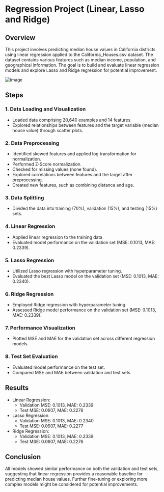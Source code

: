 # Regression Project (Linear, Lasso and Ridge)

## Overview
This project involves predicting median house values in California districts using linear regression applied to the California_Houses.csv dataset. The dataset contains various features such as median income, population, and geographical information. The goal is to build and evaluate linear regression models and explore Lasso and Ridge regression for potential improvement.

![image](https://github.com/SaadElDine/House-Price-Prediction-Gradient-Descent/assets/113860522/91a1853e-e9e6-4182-852a-a7feb2b8d7f2)


## Steps

### 1. Data Loading and Visualization
- Loaded data comprising 20,640 examples and 14 features.
- Explored relationships between features and the target variable (median house value) through scatter plots.

### 2. Data Preprocessing
- Identified skewed features and applied log transformation for normalization.
- Performed Z-Score normalization.
- Checked for missing values (none found).
- Explored correlations between features and the target after preprocessing.
- Created new features, such as combining distance and age.

### 3. Data Splitting
- Divided the data into training (70%), validation (15%), and testing (15%) sets.

### 4. Linear Regression
- Applied linear regression to the training data.
- Evaluated model performance on the validation set (MSE: 0.1013, MAE: 0.2339).

### 5. Lasso Regression
- Utilized Lasso regression with hyperparameter tuning.
- Evaluated the best Lasso model on the validation set (MSE: 0.1013, MAE: 0.2340).

### 6. Ridge Regression
- Employed Ridge regression with hyperparameter tuning.
- Assessed Ridge model performance on the validation set (MSE: 0.1013, MAE: 0.2339).

### 7. Performance Visualization
- Plotted MSE and MAE for the validation set across different regression models.

### 8. Test Set Evaluation
- Evaluated model performance on the test set.
- Compared MSE and MAE between validation and test sets.

## Results
- Linear Regression:
  - Validation MSE: 0.1013, MAE: 0.2339
  - Test MSE: 0.0907, MAE: 0.2276
- Lasso Regression:
  - Validation MSE: 0.1013, MAE: 0.2340
  - Test MSE: 0.0907, MAE: 0.2277
- Ridge Regression:
  - Validation MSE: 0.1013, MAE: 0.2339
  - Test MSE: 0.0907, MAE: 0.2276

## Conclusion
All models showed similar performance on both the validation and test sets, suggesting that linear regression provides a reasonable baseline for predicting median house values. Further fine-tuning or exploring more complex models might be considered for potential improvements.
